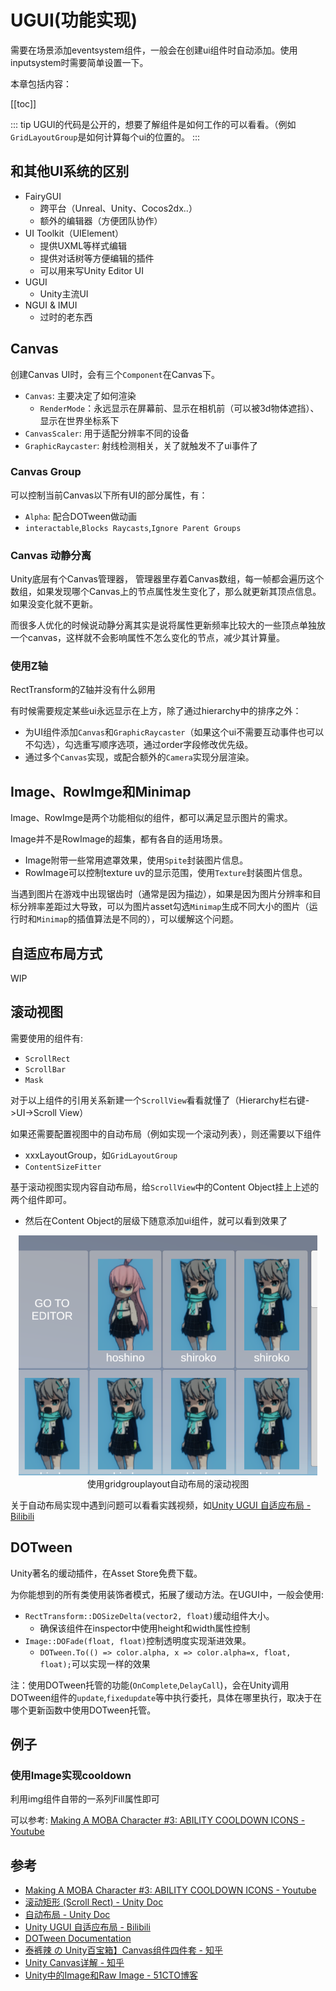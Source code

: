 # UGUI(功能实现)

需要在场景添加eventsystem组件，一般会在创建ui组件时自动添加。使用inputsystem时需要简单设置一下。

本章包括内容：

[[toc]]

::: tip
UGUI的代码是公开的，想要了解组件是如何工作的可以看看。（例如`GridLayoutGroup`是如何计算每个ui的位置的。
:::

## 和其他UI系统的区别
- FairyGUI
    - 跨平台（Unreal、Unity、Cocos2dx..）
    - 额外的编辑器（方便团队协作）
- UI Toolkit（UIElement）
    - 提供UXML等样式编辑
    - 提供对话树等方便编辑的插件
    - 可以用来写Unity Editor UI
- UGUI
    - Unity主流UI
- NGUI & IMUI
    - 过时的老东西

## Canvas

创建Canvas UI时，会有三个`Component`在Canvas下。
- `Canvas`: 主要决定了如何渲染
    - `RenderMode`：永远显示在屏幕前、显示在相机前（可以被3d物体遮挡）、显示在世界坐标系下
- `CanvasScaler`: 用于适配分辨率不同的设备
- `GraphicRaycaster`: 射线检测相关，关了就触发不了ui事件了

### Canvas Group

可以控制当前Canvas以下所有UI的部分属性，有：
- `Alpha`: 配合DOTween做动画
- `interactable`,`Blocks Raycasts`,`Ignore Parent Groups`

### Canvas 动静分离

Unity底层有个Canvas管理器， 管理器里存着Canvas数组，每一帧都会遍历这个数组，如果发现哪个Canvas上的节点属性发生变化了，那么就更新其顶点信息。如果没变化就不更新。

而很多人优化的时候说动静分离其实是说将属性更新频率比较大的一些顶点单独放一个canvas，这样就不会影响属性不怎么变化的节点，减少其计算量。

### 使用Z轴

RectTransform的Z轴并没有什么卵用

有时候需要规定某些ui永远显示在上方，除了通过hierarchy中的排序之外：
- 为UI组件添加`Canvas`和`GraphicRaycaster`（如果这个ui不需要互动事件也可以不勾选），勾选重写顺序选项，通过order字段修改优先级。
- 通过多个`Canvas`实现，或配合额外的`Camera`实现分层渲染。


## Image、RowImge和Minimap

Image、RowImge是两个功能相似的组件，都可以满足显示图片的需求。

Image并不是RowImage的超集，都有各自的适用场景。
- Image附带一些常用遮罩效果，使用`Spite`封装图片信息。
- RowImage可以控制texture uv的显示范围，使用`Texture`封装图片信息。

当遇到图片在游戏中出现锯齿时（通常是因为描边），如果是因为图片分辨率和目标分辨率差距过大导致，可以为图片asset勾选`Minimap`生成不同大小的图片（运行时和`Minimap`的插值算法是不同的），可以缓解这个问题。

## 自适应布局方式

WIP

## 滚动视图

需要使用的组件有:
- `ScrollRect`
- `ScrollBar`
- `Mask`

对于以上组件的引用关系新建一个`ScrollView`看看就懂了（Hierarchy栏右键->UI->Scroll View）

如果还需要配置视图中的自动布局（例如实现一个滚动列表），则还需要以下组件
- xxxLayoutGroup，如`GridLayoutGroup`
- `ContentSizeFitter`

基于滚动视图实现内容自动布局，给`ScrollView`中的Content Object挂上上述的两个组件即可。
- 然后在Content Object的层级下随意添加ui组件，就可以看到效果了

<center><img src="./../img/ugui-1.png"> </center>

<center>使用gridgrouplayout自动布局的滚动视图</center>


关于自动布局实现中遇到问题可以看看实践视频，如[Unity UGUI 自适应布局 - Bilibili](https://www.bilibili.com/video/BV1F741147L8)


## DOTween

Unity著名的缓动插件，在Asset Store免费下载。

为你能想到的所有类使用装饰者模式，拓展了缓动方法。在UGUI中，一般会使用:
- `RectTransform::DOSizeDelta(vector2, float)`缓动组件大小。
    - 确保该组件在inspector中使用height和width属性控制
- `Image::DOFade(float, float)`控制透明度实现渐进效果。
    - `DOTween.To(() => color.alpha, x => color.alpha=x, float, float);`可以实现一样的效果

注：使用DOTween托管的功能(`OnComplete`,`DelayCall`)，会在Unity调用DOTween组件的`update`,`fixedupdate`等中执行委托，具体在哪里执行，取决于在哪个更新函数中使用DOTween托管。

## 例子

### 使用Image实现cooldown

利用img组件自带的一系列Fill属性即可

可以参考: [Making A MOBA Character #3: ABILITY COOLDOWN ICONS - Youtube](https://www.youtube.com/watch?v=wtrkrsJfz_4)

## 参考
- [Making A MOBA Character #3: ABILITY COOLDOWN ICONS - Youtube](https://www.youtube.com/watch?v=wtrkrsJfz_4)
- [滚动矩形 (Scroll Rect) - Unity Doc](https://docs.unity3d.com/cn/current/Manual/script-ScrollRect.html)
- [自动布局 - Unity Doc](https://docs.unity3d.com/cn/current/Manual/UIAutoLayout.html)
- [Unity UGUI 自适应布局 - Bilibili](https://www.bilibili.com/video/BV1F741147L8)
- [DOTween Documentation](https://dotween.demigiant.com/documentation.php)
- [泰裤辣 の Unity百宝箱】Canvas组件四件套 - 知乎](https://zhuanlan.zhihu.com/p/629759121)
- [Unity Canvas详解 - 知乎](https://zhuanlan.zhihu.com/p/634891882)
- [Unity中的Image和Raw Image - 51CTO博客](https://blog.51cto.com/u_15296378/3017736)